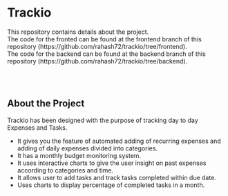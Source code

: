 # Trackio

<div id="top"></div>
This repository contains details about the project.
<br />
The code for the fronted can be found at the frontend branch of this repository (https://github.com/rahash72/trackio/tree/frontend).
<br />
The code for the backend can be found at the backend branch of this repository (https://github.com/rahash72/trackio/tree/backend).

<br /><br />

## About the Project

Trackio has been designed with the purpose of tracking day to day Expenses and Tasks.<br />
- It gives you the feature of automated adding of recurring expenses and adding of daily expenses divided into categories.
- It has a monthly budget monitoring system.
- It uses interactive charts to give the user insight on past expenses according to categories and time.
- It allows user to add tasks and track tasks completed within due date.
- Uses charts to display percentage of completed tasks in a month.

